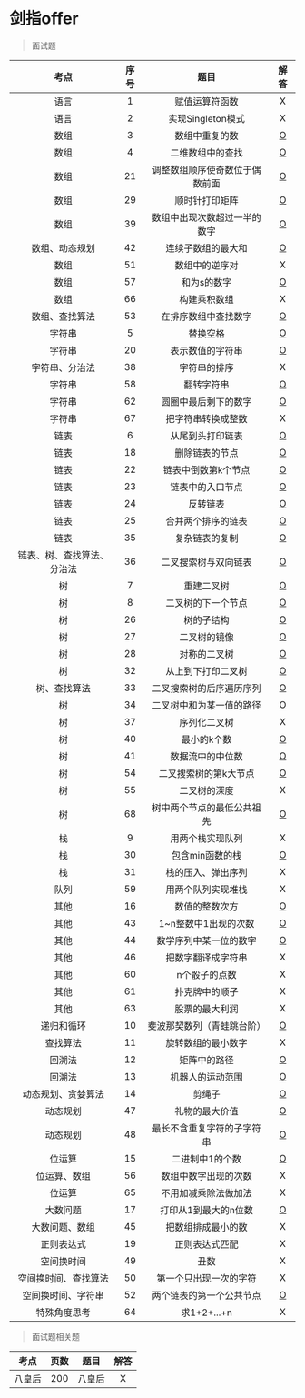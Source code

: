 # 剑指offer

> 面试题

| 考点 | 序号 | 题目 | 解答 |
|:---:|:---:|:---:|:---:|
| 语言 | 1 | 赋值运算符函数 | X |
| 语言 | 2 | 实现Singleton模式 | X |
| 数组 | 3 | 数组中重复的数 | [O](剑指offer/3-数组中重复的数字.md) |
| 数组 | 4 | 二维数组中的查找 | [O](剑指offer/4-二维数组中的查找.md) |
| 数组 | 21 | 调整数组顺序使奇数位于偶数前面 | [O](剑指offer/21-调整数组顺序使奇数位于偶数前面.md) |
| 数组 | 29 | 顺时针打印矩阵 | [O](剑指offer/29-顺时针打印矩阵.md) |
| 数组 | 39 | 数组中出现次数超过一半的数字 | [O](剑指offer/39-数组中出现次数超过一半的数字.md) |
| 数组、动态规划 | 42 | 连续子数组的最大和 | [O](剑指offer/42-连续子数组的最大和.md) |
| 数组 | 51 | 数组中的逆序对 | X |
| 数组 | 57 | 和为s的数字 | [O](剑指offer/57-和为s的数字.md) |
| 数组 | 66 | 构建乘积数组 | X |
| 数组、查找算法 | 53 | 在排序数组中查找数字 | [O](剑指offer/53-在排序数组中查找数字.md) |
| 字符串 | 5 | 替换空格 | [O](剑指offer/5-替换空格.md) |
| 字符串 | 20 | 表示数值的字符串 | [O](剑指offer/20-表示数值的字符串.md) |
| 字符串、分治法 | 38 | 字符串的排序 | X |
| 字符串 | 58 | 翻转字符串 | [O](剑指offer/58-翻转字符串.md) |
| 字符串 | 62 | 圆圈中最后剩下的数字 | [O](剑指offer/62-圆圈中最后剩下的数字.md) |
| 字符串 | 67 | 把字符串转换成整数 | X |
| 链表 | 6 | 从尾到头打印链表 | [O](剑指offer/6-从尾到头打印链表.md) |
| 链表 | 18 | 删除链表的节点 | [O](剑指offer/18-删除链表的节点.md) |
| 链表 | 22 | 链表中倒数第k个节点 | [O](剑指offer/22-链表中倒数第k个节点.md) |
| 链表 | 23 | 链表中的入口节点 | [O](剑指offer/23-链表中的入口节点.md) |
| 链表 | 24 | 反转链表 | [O](剑指offer/24-反转链表.md) |
| 链表 | 25 | 合并两个排序的链表 | [O](剑指offer/25-合并两个排序的链表.md) |
| 链表 | 35 | 复杂链表的复制 | [O](剑指offer/35-复杂链表的复制.md) |
| 链表、树、查找算法、分治法 | 36 | 二叉搜索树与双向链表 | [O](剑指offer/36-二叉搜索树与双向链表.md) |
| 树 | 7 | 重建二叉树 | [O](剑指offer/7-重建二叉树.md) |
| 树 | 8 | 二叉树的下一个节点 | [O](剑指offer/8-二叉树的下一个节点.md) |
| 树 | 26 | 树的子结构 | [O](剑指offer/26-树的子结构.md) |
| 树 | 27 | 二叉树的镜像 | [O](剑指offer/27-二叉树的镜像.md) |
| 树 | 28 | 对称的二叉树 | [O](剑指offer/28-对称的二叉树.md) |
| 树 | 32 | 从上到下打印二叉树 | [O](剑指offer/32-从上到下打印二叉树.md) |
| 树、查找算法 | 33 | 二叉搜索树的后序遍历序列 | [O](剑指offer/33-二叉搜索树的后序遍历序列.md) |
| 树 | 34 | 二叉树中和为某一值的路径 | [O](剑指offer/34-二叉树中和为某一值的路径.md) |
| 树 | 37 | 序列化二叉树 | X |
| 树 | 40 | 最小的k个数 | [O](剑指offer/40-最小的k个数.md) |
| 树 | 41 | 数据流中的中位数 | [O](剑指offer/41-数据流中的中位数.md) |
| 树 | 54 | 二叉搜索树的第k大节点 | [O](剑指offer/54-二叉搜索树的第k大节点.md) |
| 树 | 55 | 二叉树的深度 | X |
| 树 | 68 | 树中两个节点的最低公共祖先 | [O](剑指offer/68-树中两个节点的最低公共祖先.md) |
| 栈 | 9 | 用两个栈实现队列 | X |
| 栈 | 30 | 包含min函数的栈 | [O](剑指offer/30-包含min函数的栈.md) |
| 栈 | 31 | 栈的压入、弹出序列 | X |
| 队列 | 59 | 用两个队列实现堆栈 | X |
| 其他 | 16 | 数值的整数次方 | [O](剑指offer/16-数值的整数次方.md) |
| 其他 | 43 | 1~n整数中1出现的次数 | [O](剑指offer/43-1~n整数中1出现的次数.md) |
| 其他 | 44 | 数学序列中某一位的数字 | [O](剑指offer/44-数学序列中某一位的数字.md) |
| 其他 | 46 | 把数字翻译成字符串 | X |
| 其他 | 60 | n个骰子的点数 | X |
| 其他 | 61 | 扑克牌中的顺子 | X |
| 其他 | 63 | 股票的最大利润 | X |
| 递归和循环 | 10 | 斐波那契数列（青蛙跳台阶） | [O](剑指offer/10-斐波那契数列（青蛙跳台阶）.md) |
| 查找算法 | 11 | 旋转数组的最小数字 | X |
| 回溯法 | 12 | 矩阵中的路径 | [O](剑指offer/12-矩阵中的路径.md) |
| 回溯法 | 13 | 机器人的运动范围 | [O](剑指offer/13-机器人的运动范围.md) |
| 动态规划、贪婪算法 | 14 | 剪绳子 | [O](剑指offer/14-剪绳子.md) |
| 动态规划 | 47 | 礼物的最大价值 | [O](剑指offer/47-礼物的最大价值.md) |
| 动态规划 | 48 | 最长不含重复字符的子字符串 | [O](剑指offer/48-最长不含重复字符的子字符串.md) |
| 位运算 | 15 | 二进制中1的个数 | [O](剑指offer/15-二进制中1的个数.md) |
| 位运算、数组 | 56 | 数组中数字出现的次数 | X |
| 位运算 | 65 | 不用加减乘除法做加法 | X |
| 大数问题 | 17 | 打印从1到最大的n位数 | [O](剑指offer/17-打印从1到最大的n位数.md) |
| 大数问题、数组 | 45 | 把数组排成最小的数 | X |
| 正则表达式 | 19 | 正则表达式匹配 | X |
| 空间换时间 | 49 | 丑数 | X |
| 空间换时间、查找算法 | 50| 第一个只出现一次的字符 | X |
| 空间换时间、字符串 | 52 | 两个链表的第一个公共节点 | [O](剑指offer/52-两个链表的第一个公共节点.md) |
| 特殊角度思考 | 64 | 求1+2+...+n | X |

> 面试题相关题

| 考点 | 页数 | 题目 | 解答 |
|:---:|:---:|:---:|:---:|
| 八皇后 | 200 | 八皇后 | X |




